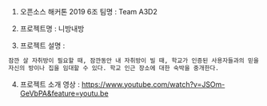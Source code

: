 1. 오픈소스 해커톤 2019 6조 팀명 : Team A3D2

2. 프로젝트명 : 니방내방

3. 프로젝트 설명 :
```markdown
잠깐 살 자취방이 필요할 때, 잠깐동안 내 자취방이 빌 때, 학교가 인증된 사용자들과의 믿을 수 있는 자취방 공유 서비스이다.
자신의 방이나 집을 임대할 수 있다. 학교 인근 장소에 대한 숙박을 중개한다.
```
4. 프로젝트 소개 영상 : https://www.youtube.com/watch?v=JSOm-GeVbPA&feature=youtu.be
